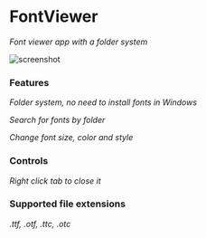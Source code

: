 # FontViewer

*Font viewer app with a folder system*

![screenshot](https://user-images.githubusercontent.com/91292282/225484645-bf19e44f-9474-4e28-b949-1076ab273a0c.png)

### Features
*Folder system, no need to install fonts in Windows*

*Search for fonts by folder*

*Change font size, color and style*

### Controls

*Right click tab to close it*

### Supported file extensions
*.ttf, .otf, .ttc, .otc*
